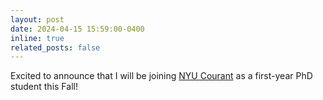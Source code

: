 ```yaml
---
layout: post
date: 2024-04-15 15:59:00-0400
inline: true
related_posts: false
---
```


Excited to announce that I will be joining [NYU Courant](https://cims.nyu.edu/dynamic/) as a first-year PhD student this Fall!